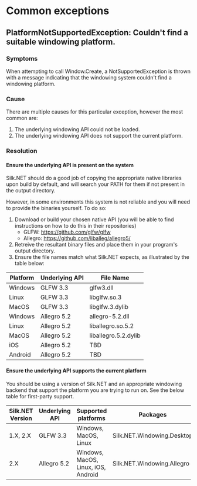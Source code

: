 # Common exceptions
## PlatformNotSupportedException: Couldn't find a suitable windowing platform.
### Symptoms
When attempting to call Window.Create, a NotSupportedException is thrown with a message indicating that the windowing system couldn't find a windowing platform.

### Cause
There are multiple causes for this particular exception, however the most common are:
1. The underlying windowing API could not be loaded.
2. The underlying windowing API does not support the current platform.

### Resolution
#### Ensure the underlying API is present on the system
Silk.NET should do a good job of copying the appropriate native libraries upon build by default, and will search your PATH for them if not present in the output directory.

However, in some environments this system is not reliable and you will need to provide the binaries yourself. To do so:
1. Download or build your chosen native API (you will be able to find instructions on how to do this in their repositories)
   - GLFW: https://github.com/glfw/glfw
   - Allegro: https://github.com/liballeg/allegro5/
2. Retreive the resultant binary files and place them in your program's output directory.
3. Ensure the file names match what Silk.NET expects, as illustrated by the table below:

| Platform | Underlying API | File Name            |
|----------|----------------|----------------------|
| Windows  | GLFW 3.3       | glfw3.dll            |
| Linux    | GLFW 3.3       | libglfw.so.3         |
| MacOS    | GLFW 3.3       | libglfw.3.dylib      |
| Windows  | Allegro 5.2    | allegro-5.2.dll      |
| Linux    | Allegro 5.2    | liballegro.so.5.2    |
| MacOS    | Allegro 5.2    | liballegro.5.2.dylib |
| iOS      | Allegro 5.2    | TBD                  |
| Android  | Allegro 5.2    | TBD                  |

#### Ensure the underlying API supports the current platform

You should be using a version of Silk.NET and an appropriate windowing backend that support the platform you are trying to run on. See the below table for first-party support.

| Silk.NET Version | Underlying API | Supported platforms                 | Packages                   |
|------------------|----------------|-------------------------------------|----------------------------|
| 1.X, 2.X         | GLFW 3.3       | Windows, MacOS, Linux               | Silk.NET.Windowing.Desktop |
| 2.X              | Allegro 5.2    | Windows, MacOS, Linux, iOS, Android | Silk.NET.Windowing.Allegro |
